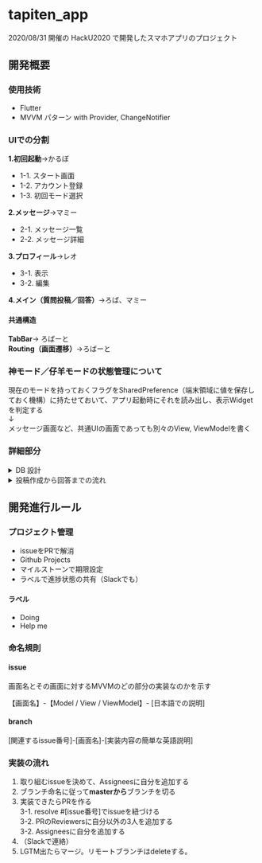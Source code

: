 # tapiten_app

2020/08/31 開催の HackU2020 で開発したスマホアプリのプロジェクト

## 開発概要
### 使用技術
- Flutter
- MVVM パターン with Provider, ChangeNotifier

### UIでの分割
**1.初回起動**→かるぼ

- 1-1. スタート画面
- 1-2. アカウント登録
- 1-3. 初回モード選択

**2.メッセージ**→マミー

- 2-1. メッセージ一覧
- 2-2. メッセージ詳細

**3.プロフィール**→レオ

- 3-1. 表示
- 3-2. 編集

**4.メイン（質問投稿／回答）**→ろば、マミー

#### 共通構造
**TabBar**→ ろばーと  
**Routing（画面遷移）**→ろばーと

### 神モード／仔羊モードの状態管理について
現在のモードを持っておくフラグをSharedPreference（端末領域に値を保存しておく機構）に持たせておいて、アプリ起動時にそれを読み出し、表示Widgetを判定する  
↓  
メッセージ画面など、共通UIの画面であっても別々のView, ViewModelを書く


### 詳細部分
<details>
<summary>DB 設計</summary>

```json
{
  // ホーム画面（ランキング）-> "god_ranking", "sheep_ranking"でソートして取る
  "ranking": {
    "god_ranking": [{"id", "user_name", "image_url"}],
    "sheep_ranking": [{"id", "user_name", "image_url"}]
  },

  // マッチング画面
  "matching_state": {[
    id: {
      "isLogin": true/false, // godもsheepもt/f取れる
      "isWaiting": true/false, // sheepのみtrueが取れる
      "isSearching": true/false, // godのみtrueが取れる
      "opponent_id": "相手のID"(String)
    }]
  },

  // 履歴画面
  // 神様モードの時はanswersを
  // 仔羊モードの時はquestionsを
  // 取得する
  "messages": {
    "answers": [
      id: {[
        "questioner_id": "質問者のログインID"(String),
        "question_content": "質問文"(String),
        "answer1": "選択肢1"(String),
        "answer2": "選択肢2"(String),
        "review_score": 3(int),
      ]
    }],
    "questions": [
      id: {[
        "answerer_id": "回答者のログインID"(String),
        "question_content": "質問文"(String),
        "answer1": "回答できる選択肢1"(String),
        "answer2": "回答できる選択肢2"(String),
        "god_message": "神様からの名言"(String),
      ]}
    ]
  }

  // プロフィール画面用コレクション -> 自己idで取ってくる
  "user_info": {
    "id": "ユーザ固有ID"(String),
    "login_id": "ログインID(英数字8文字以内)"(String),
    "name": "ユーザ名"(String),
    "password": "パスワード"(String),
    "god_score": 100(Int),
    "sheep_score": 100(Int),
    "isGod": true(Bool),
    "god_info": {
      "first_reward": "前半称号"(String),
      "last_reward": "後半称号"(String),
      "description": "自己紹介"(String),
    },
    "sheep_info": {
      "first_reward": "前半称号"(String),
      "last_reward": "後半称号"(String),
      "description": "自己紹介"(String)
    }
  }
}
```
</details>


<details>
<summary>投稿作成から回答までの流れ</summary>

```
1. 仔羊が投稿を作成

2. 仔羊側からマッチング処理
   2-0. isLogin = true && isSearching = true の神様がいる  
   2-1. 仔羊は自身の isWaiting を true にする  
   2-2. 神様は isLogin = true && isWaiting = true の仔羊を選ぶ **（ユーザーの View 操作有り）**  
   2-3. 書き込み処理  
    2-3-1. 神様が仔羊の opponent_id に自身の id を書き込む  
    2-3-2. 仔羊は opponent_id の変更を検知。書き込まれた opponent_id の神様を探し、神様の opponent_id に自身の id を書き込む  
   2-4. 自身の opponent_id != "" && 相手の opponent_id != ""(or 自分の id)なら成功

3. 仔羊が messages コレクションの questions->id に質問内容を書き込み

4. 神様は matching コレクションの id->opponent_id から仔羊の id を取得して、messages コレクションから質問内容を取得する([questions->opponent_id].last)

5. 神様は取得した質問内容を View に表示して回答を作成する

6. 神様は回答内容を messages->questions->opponent_id と、messages->answers->id にそれぞれ書き込む

7. マッチングの破棄処理  
   7-1. 互いに opponent_id= ""にする
   7-2. 仔羊は isWaiting = false にする
   7-3. 神様は isSearching = false にする
```
</details>


## 開発進行ルール
### プロジェクト管理
- issueをPRで解消
- Github Projects
- マイルストーンで期限設定
- ラベルで進捗状態の共有（Slackでも）

#### ラベル
- Doing
- Help me

### 命名規則
#### issue
画面名とその画面に対するMVVMのどの部分の実装なのかを示す

【画面名】-【Model / View / ViewModel】- [日本語での説明]

#### branch
[関連するissue番号]-[画面名]-[実装内容の簡単な英語説明]

### 実装の流れ
1. 取り組むissueを決めて、Assigneesに自分を追加する
2. ブランチ命名に従って**masterから**ブランチを切る
3. 実装できたらPRを作る  
3-1. resolve #[issue番号]でissueを紐づける  
3-2. PRのReviewersに自分以外の3人を追加する  
3-2. Assigneesに自分を追加する
4. （Slackで連絡）
5. LGTM出たらマージ。リモートブランチはdeleteする。
